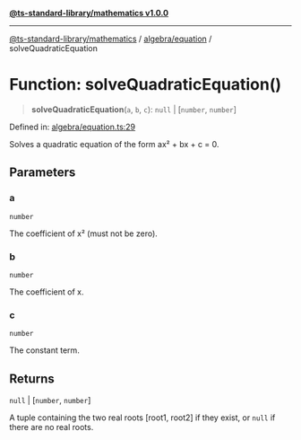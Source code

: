 [**@ts-standard-library/mathematics v1.0.0**](../../../README.md)

***

[@ts-standard-library/mathematics](../../../README.md) / [algebra/equation](../README.md) / solveQuadraticEquation

# Function: solveQuadraticEquation()

> **solveQuadraticEquation**(`a`, `b`, `c`): `null` \| \[`number`, `number`\]

Defined in: [algebra/equation.ts:29](https://github.com/gabaudette/ts-stdlib/blob/ea80ba1db09c741e99f8cb19e94e5a29b81b623b/packages/mathematics/src/algebra/equation.ts#L29)

Solves a quadratic equation of the form ax² + bx + c = 0.

## Parameters

### a

`number`

The coefficient of x² (must not be zero).

### b

`number`

The coefficient of x.

### c

`number`

The constant term.

## Returns

`null` \| \[`number`, `number`\]

A tuple containing the two real roots [root1, root2] if they exist, or `null` if there are no real roots.
